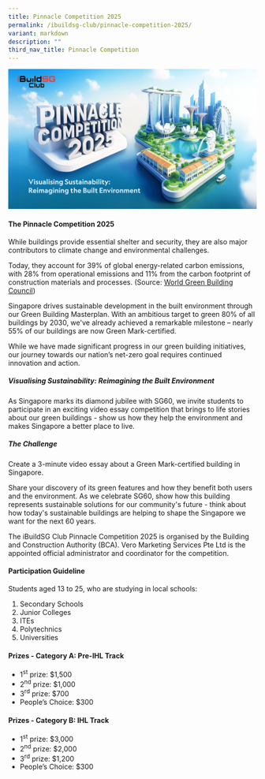 ```yaml
---
title: Pinnacle Competition 2025
permalink: /ibuildsg-club/pinnacle-competition-2025/
variant: markdown
description: ""
third_nav_title: Pinnacle Competition
---
```

![](/images/BCA_Pinnacle_Competition_KV.png)

<h4>The Pinnacle Competition 2025</h4>

<p>While buildings provide essential shelter and security, they are also major contributors to climate change and environmental challenges.</p>

<p>Today, they account for 39% of global energy-related carbon emissions, with 28% from operational emissions and 11% from the carbon footprint of construction materials and processes. (Source: <a href="https://worldgbc.org/climate-action/embodied-carbon/">World Green Building Council</a>)</p>

<p>Singapore drives sustainable development in the built environment through our Green Building Masterplan. With an ambitious target to green 80% of all buildings by 2030, we've already achieved a remarkable milestone – nearly 55% of our buildings are now Green Mark-certified.</p>

<p>While we have made significant progress in our green building initiatives, our journey towards our nation’s net-zero goal requires continued innovation and action.</p>

<h5>Visualising Sustainability: Reimagining the Built Environment</h5>

<p>As Singapore marks its diamond jubilee with SG60, we invite students to participate in an exciting video essay competition that brings to life stories about our green buildings - show us how they help the environment and makes Singapore a better place to live.</p>

<h5>The Challenge</h5>

<p>Create a 3-minute video essay about a Green Mark-certified building in Singapore.</p>

<p>Share your discovery of its green features and how they benefit both users and the environment. As we celebrate SG60, show how this building represents sustainable solutions for our community's future - think about how today's sustainable buildings are helping to shape the Singapore we want for the next 60 years.</p>

<p>The iBuildSG Club Pinnacle Competition 2025 is organised by the Building and Construction Authority (BCA). Vero Marketing Services Pte Ltd is the appointed official administrator and coordinator for the competition.</p>

<h4>Participation Guideline</h4>

<p>Students aged 13 to 25, who are studying in local schools:</p>

<ol>
	<li>Secondary Schools</li>
	<li>Junior Colleges</li>
	<li>ITEs</li>
	<li>Polytechnics</li>
	<li>Universities</li>
</ol>

<style>
	ul.blankie {
		margin-left: 0px;
	  margin-bottom: 0px;
	}
</style>
	
<h4>Prizes - Category A: Pre-IHL Track</h4>

<ul class="blankie">
	<li>1<sup>st</sup> prize: $1,500</li>
	<li>2<sup>nd</sup> prize: $1,000</li>
	<li>3<sup>rd</sup> prize: $700</li>
	<li>People’s Choice: $300</li>
</ul>
	
<h4>Prizes - Category B: IHL Track</h4>

<ul class="blankie">
	<li>1<sup>st</sup> prize: $3,000</li>
	<li>2<sup>nd</sup> prize: $2,000</li>
	<li>3<sup>rd</sup> prize: $1,200</li>
	<li>People’s Choice: $300</li>
</ul>